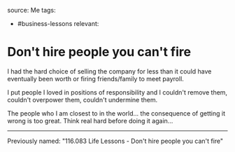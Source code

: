 source: Me
tags:
- #business-lessons 
relevant:

# Don't hire people you can't fire

I had the hard choice of selling the company for less than it could have eventually been worth or firing friends/family to meet payroll.

I put people I loved in positions of responsibility and I couldn't remove them, couldn't overpower them, couldn't undermine them.

The people who I am closest to in the world… the consequence of getting it wrong is too great. Think real hard before doing it again… 

---

Previously named: "116.083 Life Lessons - Don't hire people you can't fire"